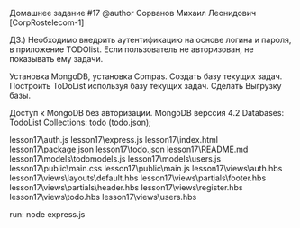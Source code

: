 Домашнее задание #17
 @author  Сорванов Михаил Леонидович [CorpRostelecom-1]
 
ДЗ.) Необходимо внедрить аутентификацию на основе логина и пароля, в приложение TODOlist. Если пользователь не авторизован, не показывать ему задачи.

Установка MongoDB,  установка Compas.  Создать базу текущих задач.
Построить ToDoList используя базу текущих задач. Сделать Выгрузку базы.

Доступ к MongoDB без авторизации. MongoDB верссия 4.2
Databases: TodoList
Collections: todo (todo.json);

lesson17\auth.js
lesson17\express.js
lesson17\index.html
lesson17\package.json
lesson17\todo.json
lesson17\README.md
lesson17\models\todomodels.js
lesson17\models\users.js
lesson17\public\main.css
lesson17\public\main.js
lesson17\views\auth.hbs
lesson17\views\layouts\default.hbs
lesson17\views\partials\footer.hbs
lesson17\views\partials\header.hbs
lesson17\views\register.hbs
lesson17\views\todo.hbs
lesson17\views\users.hbs

run: 
node express.js 




